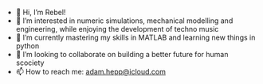- 👋 Hi, I’m Rebel!
- 👀 I’m interested in numeric simulations, mechanical modelling and engineering, while enjoying the development of techno music
- 🌱 I’m currently mastering my skills in MATLAB and learning new things in python
- 💞️ I’m looking to collaborate on building a better future for human scociety
- 📫 How to reach me: adam.hepp@icloud.com

<!---
adamhepp/adamhepp is a ✨ special ✨ repository because its `README.md` (this file) appears on your GitHub profile.
You can click the Preview link to take a look at your changes.
--->
